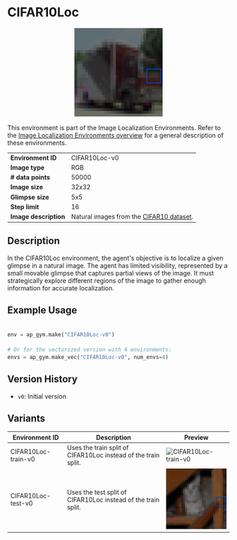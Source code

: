 # CIFAR10Loc

<p align="center"><img src="img/CIFAR10Loc-v0.gif" alt="CIFAR10Loc-v0" width="200px"/></p>

 This environment is part of the Image Localization Environments. Refer to the [Image Localization Environments overview](ImageLocalizationVectorEnv.md) for a general description of these environments.

|                       |                                                                                         |
|-----------------------|-----------------------------------------------------------------------------------------|
| **Environment ID**    | CIFAR10Loc-v0                                                                           |
| **Image type**        | RGB                                                                                     |
| **# data points**     | 50000                                                                                   |
| **Image size**        | 32x32                                                                                   |
| **Glimpse size**      | 5x5                                                                                     |
| **Step limit**        | 16                                                                                      |
| **Image description** | Natural images from the [CIFAR10 dataset](https://www.cs.toronto.edu/~kriz/cifar.html). |

## Description

In the CIFAR10Loc environment, the agent's objective is to localize a given glimpse in a natural image. The agent has limited visibility, represented by a small movable glimpse that captures partial views of the image. It must strategically explore different regions of the image to gather enough information for accurate localization.

## Example Usage

```python

env = ap_gym.make("CIFAR10Loc-v0")

# Or for the vectorized version with 4 environments:
envs = ap_gym.make_vec("CIFAR10Loc-v0", num_envs=4)
```

## Version History

- `v0`: Initial version

## Variants

| Environment ID      | Description                                                    | Preview                                                                          |
|---------------------|----------------------------------------------------------------|----------------------------------------------------------------------------------|
| CIFAR10Loc-train-v0 | Uses the train split of CIFAR10Loc instead of the train split. | <img src="img/CIFAR10Loc-train-v0.gif" alt="CIFAR10Loc-train-v0" width="200px"/> |
| CIFAR10Loc-test-v0  | Uses the test split of CIFAR10Loc instead of the train split.  | <img src="img/CIFAR10Loc-test-v0.gif" alt="CIFAR10Loc-test-v0" width="200px"/>   |
